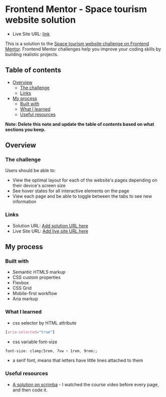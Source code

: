 # Frontend Mentor - Space tourism website solution

- Live Site URL: [link](https://stupendous-peony-498efc.netlify.app/)

This is a solution to the [Space tourism website challenge on Frontend Mentor](https://www.frontendmentor.io/challenges/space-tourism-multipage-website-gRWj1URZ3). Frontend Mentor challenges help you improve your coding skills by building realistic projects. 

## Table of contents

- [Overview](#overview)
  - [The challenge](#the-challenge)
  - [Links](#links)
- [My process](#my-process)
  - [Built with](#built-with)
  - [What I learned](#what-i-learned)
  - [Useful resources](#useful-resources)

**Note: Delete this note and update the table of contents based on what sections you keep.**

## Overview

### The challenge

Users should be able to:

- View the optimal layout for each of the website's pages depending on their device's screen size
- See hover states for all interactive elements on the page
- View each page and be able to toggle between the tabs to see new information


### Links

- Solution URL: [Add solution URL here](https://github.com/Hug02/frontend-mentor-space-travel)
- Live Site URL: [Add live site URL here](https://stupendous-peony-498efc.netlify.app/)

## My process

### Built with

- Semantic HTML5 markup
- CSS custom properties
- Flexbox
- CSS Grid
- Mobile-first workflow
- Aria markup


### What I learned

- css selector by HTML attribute
```css
[aria-selected="true"]
```
- css variable font-size
```css
font-size: clamp(5rem, 7vw + 1rem, 9rem);
```

- a serif font, means that letters have little lines attached to them


### Useful resources

- [A solution on scrimba](https://scrimba.com/learn/spacetravel) - I watched the course video before every page, and then code it.

